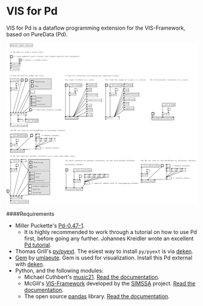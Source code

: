 # VIS for Pd
VIS for Pd is a dataflow programming extension for the VIS-Framework, based on PureData (Pd).

![VIS-for-Pd Screenshot](https://raw.githubusercontent.com/ELVIS-Project/VIS-for-Pd/master/images/VIS-for-Pd-New-Release.svg)

####Requirements
- Miller Puckette's [Pd-0.47-1](http://msp.ucsd.edu/software.html]).
  - It is highly recommended to work through a tutorial on how to use Pd first, before going any further. Johannes Kreidler wrote an excellent [Pd tutorial](http://www.pd-tutorial.com).
- Thomas Grill's [py/pyext](http://grrrr.org/research/software/py/). The esiest way to install ```py/pyext``` is via [deken](https://github.com/pure-data/deken). 
- [Gem](https://github.com/umlaeute/Gem) by [umlaeute](https://github.com/umlaeute). Gem is used for visualization. Install this Pd external with [deken](https://github.com/pure-data/deken).
- Python, and the following modules:
  - Michael Cuthbert's [music21](https://github.com/cuthbertLab/music21). [Read the documentation](http://web.mit.edu/music21/doc/about/what.html).
  - McGill's [VIS-Framework](https://github.com/ELVIS-Project/vis-framework) developed by the [SIMSSA](https://simssa.ca) project. [Read the documentation](http://vis-framework.readthedocs.org/en/latest/).
  - The open source [pandas](https://github.com/pydata/pandas) library. [Read the documentation](http://pandas.pydata.org/pandas-docs/stable/10min.html).
